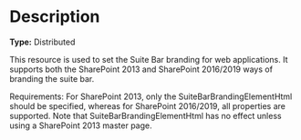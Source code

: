 # Description

**Type:** Distributed

This resource is used to set the Suite Bar branding for web
applications. It supports both the SharePoint 2013 and SharePoint
2016/2019 ways of branding the suite bar.

Requirements:
For SharePoint 2013, only the SuiteBarBrandingElementHtml should
be specified, whereas for SharePoint 2016/2019, all properties
are supported. Note that SuiteBarBrandingElementHtml has no
effect unless using a SharePoint 2013 master page.
